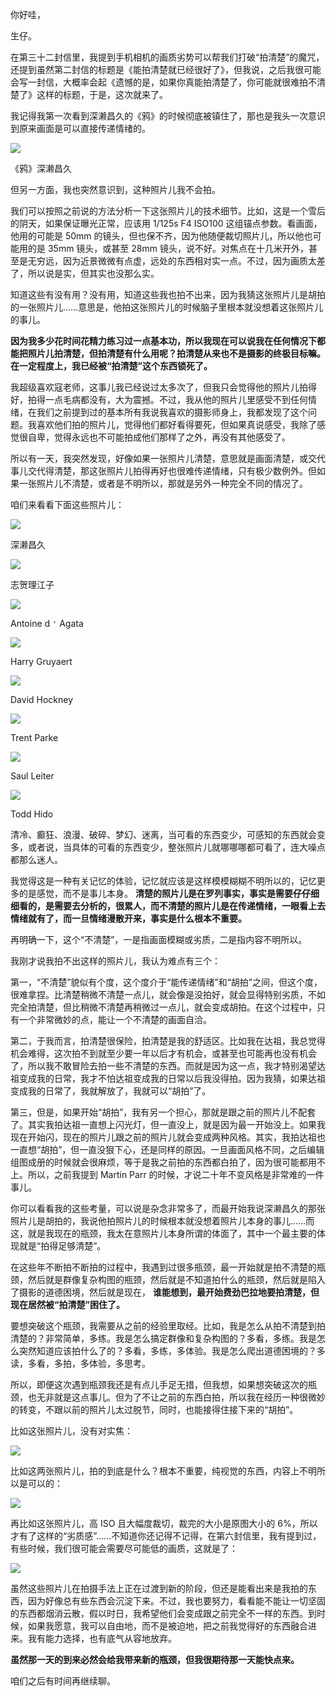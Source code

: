 你好哇，

生仔。

在第三十二封信里，我提到手机相机的画质劣势可以帮我们打破“拍清楚”的魔咒，还提到虽然第二封信的标题是《能拍清楚就已经很好了》，但我说，之后我很可能会写一封信，大概率会起《遗憾的是，如果你真能拍清楚了，你可能就很难拍不清楚了》这样的标题，于是，这次就来了。

我记得我第一次看到深濑昌久的《鸦》的时候彻底被镇住了，那也是我头一次意识到原来画面是可以直接传递情绪的。

![](https://static001.geekbang.org/resource/image/30/2c/30253c44699c0a51285d0yyec957e62c.jpeg?wh=976x680)

《鸦》深濑昌久

但另一方面，我也突然意识到，这种照片儿我不会拍。

我们可以按照之前说的方法分析一下这张照片儿的技术细节。比如，这是一个雪后的阴天，如果保证曝光正常，应该用 1/125s F4 ISO100 这组锚点参数。看画面，他用的可能是 50mm 的镜头，但也保不齐，因为他随便裁切照片儿，所以他也可能用的是 35mm 镜头，或甚至 28mm 镜头，说不好。对焦点在十几米开外，甚至是无穷远，因为近景微微有点虚，远处的东西相对实一点。不过，因为画质太差了，所以说是实，但其实也没那么实。

知道这些有没有用？没有用，知道这些我也拍不出来，因为我猜这张照片儿是胡拍的一张照片儿……意思是，他拍这张照片儿的时候脑子里根本就没想着这张照片儿的事儿。

**因为我多少花时间花精力练习过一点基本功，所以我现在可以说我在任何情况下都能把照片儿拍清楚，但拍清楚有什么用呢？拍清楚从来也不是摄影的终极目标嘛。在一定程度上，我已经被“拍清楚”这个东西锁死了。**

我超级喜欢寇老师，这事儿我已经说过太多次了，但我只会觉得他的照片儿拍得好，拍得一点毛病都没有，大为震撼。不过，我从他的照片儿里感受不到任何情绪，在我们之前提到过的基本所有我说我喜欢的摄影师身上，我都发现了这个问题。我喜欢他们拍的照片儿，觉得他们都好看得要死，但如果真说感受，我除了感觉很自卑，觉得永远也不可能拍成他们那样了之外，再没有其他感受了。

所以有一天，我突然发现，好像如果一张照片儿清楚，意思就是画面清楚，或交代事儿交代得清楚，那这张照片儿拍得再好也很难传递情绪，只有极少数例外。但如果一张照片儿不清楚，或者是不明所以，那就是另外一种完全不同的情况了。

咱们来看看下面这些照片儿：

![](https://static001.geekbang.org/resource/image/57/ab/57e05cd03fbb106c7a20bb027b225cab.jpeg?wh=976x680)

深濑昌久

![](https://static001.geekbang.org/resource/image/51/14/515e4a755be7409335ee0de3d3b71914.jpg?wh=2073x2103)

志贺理江子

![](https://static001.geekbang.org/resource/image/e3/3b/e303d2354f0dc509f1ebf1c74c897c3b.jpeg?wh=1599x1000)

Antoine d `'` Agata

![](https://static001.geekbang.org/resource/image/19/52/19a1660e35c1199dcc1a63d9b30a5d52.jpg?wh=3951x2660)

Harry Gruyaert

![](https://static001.geekbang.org/resource/image/a8/11/a8f7da62a44061174e60229f205ae711.jpeg?wh=1200x874)

David Hockney

![](https://static001.geekbang.org/resource/image/94/7c/94e92b90b77f244e10b9146c0ed4897c.jpg?wh=1125x1999)

Trent Parke

![](https://static001.geekbang.org/resource/image/d6/63/d6e47cbb1da0ae7cc84ba46763690b63.jpg?wh=2186x2159)

Saul Leiter

![](https://static001.geekbang.org/resource/image/43/ea/43a4450821297b0d830bfbf7e1e91bea.jpg?wh=973x1307)

Todd Hido

清冷、癫狂、浪漫、破碎、梦幻、迷离，当可看的东西变少，可感知的东西就会变多，或者说，当具体的可看的东西变少，整张照片儿就哪哪哪都可看了，连大噪点都那么迷人。

我觉得这是一种有关记忆的体验，记忆就应该是这样模模糊糊不明所以的，记忆更多的是感觉，而不是事儿本身。 **清楚的照片儿是在罗列事实，事实是需要仔仔细细看的，是需要去分析的，很累人，而不清楚的照片儿是在传递情绪，一眼看上去情绪就有了，而一旦情绪漫散开来，事实是什么根本不重要。**

再明确一下，这个“不清楚”，一是指画面模糊或劣质，二是指内容不明所以。

我刚才说我拍不出这样的照片儿，我认为难点有三个：

第一，“不清楚”貌似有个度，这个度介于“能传递情绪”和“胡拍”之间，但这个度，很难拿捏。比清楚稍微不清楚一点儿，就会像是没拍好，就会显得特别劣质，不如完全拍清楚，但比稍微不清楚再稍微过一点儿，就会变成胡拍。在这个过程中，只有一个非常微妙的点，能让一个不清楚的画面自洽。

第二，于我而言，拍清楚很保险，拍清楚是我的舒适区。比如我在达祖，我总觉得机会难得，这次拍不到就至少要一年以后才有机会，或甚至也可能再也没有机会了，所以我不敢冒险去拍一些不清楚的东西。而就是因为这一点，我才特别渴望达祖变成我的日常，我才不怕达祖变成我的日常以后我没得拍。因为我猜，如果达祖变成我的日常了，我就解放了，我就可以“胡拍”了。

第三，但是，如果开始“胡拍”，我有另一个担心，那就是跟之前的照片儿不配套了。其实我拍达祖一直想上闪光灯，但一直没上，就是因为最一开始没上。如果我现在开始闪，现在的照片儿跟之前的照片儿就会变成两种风格。其实，我拍达祖也一直想“胡拍”，但一直没狠下心，还是同样的原因。一旦画面风格不同，之后编辑组图成册的时候就会很麻烦，等于是我之前拍的东西都白拍了，因为很可能都用不上。所以，之前我提到 Martin Parr 的时候，才说二十年不变风格是非常难的一件事儿。

你可以看看我的这些考量，可以说是杂念非常多了，而最开始我说深濑昌久的那张照片儿是胡拍的，我说他拍照片儿的时候根本就没想着照片儿本身的事儿……而这，就是我现在的瓶颈，我太在意照片儿本身所谓的体面了，其中一个最主要的体现就是“拍得足够清楚”。

在这些年不断拍不断拍的过程中，我遇到过很多瓶颈，最一开始就是拍不清楚的瓶颈，然后就是群像复杂构图的瓶颈，然后就是不知道拍什么的瓶颈，然后就是陷入了摄影的道德困境，然后就是现在， **谁能想到，最开始费劲巴拉地要拍清楚，但现在居然被“拍清楚”困住了。**

要想突破这个瓶颈，我需要从之前的经验里取经。比如，我是怎么从拍不清楚到拍清楚的？非常简单，多练。我是怎么搞定群像和复杂构图的？多看，多练。我是怎么突然知道应该拍什么了的？多看，多练，多体验。我是怎么爬出道德困境的？多读，多看，多拍，多体验，多思考。

所以，即便这次遇到瓶颈我还是有点儿手足无措，但我想，如果想突破这次的瓶颈，也无非就是这点事儿。但为了不让之前的东西白拍，所以我在经历一种很微妙的转变，不跟以前的照片儿太过脱节，同时，也能接得住接下来的“胡拍”。

比如这张照片儿，没有对实焦：

![](https://static001.geekbang.org/resource/image/3f/3e/3f90d14c47d38d30a521b9a8086c233e.jpg?wh=6867x4578)

比如这两张照片儿，拍的到底是什么？根本不重要，纯视觉的东西，内容上不明所以是可以的：

![](https://static001.geekbang.org/resource/image/84/17/843acee6f00d818ca7bded8b63b2ac17.jpg?wh=1920x1441)

再比如这张照片儿，高 ISO 且大幅度裁切，裁完的大小是原图大小的 6%，所以才有了这样的“劣质感”……不知道你还记得不记得，在第六封信里，我有提到过，有些时候，我们很可能会需要尽可能低的画质，这就是了：

![](https://static001.geekbang.org/resource/image/58/af/5848d1373dd502a16230075d9d4ef9af.jpg?wh=1289x1928)

虽然这些照片儿在拍摄手法上正在过渡到新的阶段，但还是能看出来是我拍的东西，因为好像总有些东西会沉淀下来。不过，我也要努力，看看能不能让一切坚固的东西都烟消云散，假以时日，我希望他们会变成跟之前完全不一样的东西。到时候，如果我愿意，我可以自由地，而不是被迫地，把之前我觉得好的东西融合进来。我有能力选择，也有底气从容地放弃。

**虽然那一天的到来必然会给我带来新的瓶颈，但我很期待那一天能快点来。**

咱们之后有时间再继续聊。